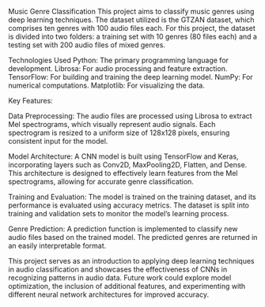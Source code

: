 Music Genre Classification
This project aims to classify music genres using deep learning techniques. The dataset utilized is the GTZAN dataset, which comprises ten genres with 100 audio files each. For this project, the dataset is divided into two folders: a training set with 10 genres (80 files each) and a testing set with 200 audio files of mixed genres.

Technologies Used
Python: The primary programming language for development.
Librosa: For audio processing and feature extraction.
TensorFlow: For building and training the deep learning model.
NumPy: For numerical computations.
Matplotlib: For visualizing the data.

Key Features:

Data Preprocessing: The audio files are processed using Librosa to extract Mel spectrograms, which visually represent audio signals. Each spectrogram is resized to a uniform size of 128x128 pixels, ensuring consistent input for the model.

Model Architecture: A CNN model is built using TensorFlow and Keras, incorporating layers such as Conv2D, MaxPooling2D, Flatten, and Dense. This architecture is designed to effectively learn features from the Mel spectrograms, allowing for accurate genre classification.

Training and Evaluation: The model is trained on the training dataset, and its performance is evaluated using accuracy metrics. The dataset is split into training and validation sets to monitor the model’s learning process.

Genre Prediction: A prediction function is implemented to classify new audio files based on the trained model. The predicted genres are returned in an easily interpretable format.

This project serves as an introduction to applying deep learning techniques in audio classification and showcases the effectiveness of CNNs in recognizing patterns in audio data. Future work could explore model optimization, the inclusion of additional features, and experimenting with different neural network architectures for improved accuracy.
